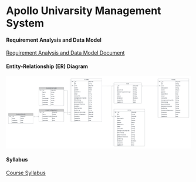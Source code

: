 # Apollo Univarsity Management System

#### Requirement Analysis and Data Model
[Requirement Analysis and Data Model Document](https://docs.google.com/document/d/10mkjS8boCQzW4xpsESyzwCCLJcM3hvLghyD_TeXPBx0/edit?usp=sharing)

#### Entity-Relationship (ER) Diagram
![Updated ER Diagram](./Final.png)

#### Syllabus
[Course Syllabus](https://docs.google.com/document/d/11xP_CImCt_3QnK196nWKfl6oMuRGpIM4MogAA8Hu4CE/edit?usp=sharing)
